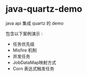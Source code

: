 # java-quartz-demo
java api 集成 quartz 的 demo

包含以下案例演示 :
- 任务优先级
- Misfire 机制
- 并发任务
- JobDataMap映射方式
- Corn 表达式触发任务 


